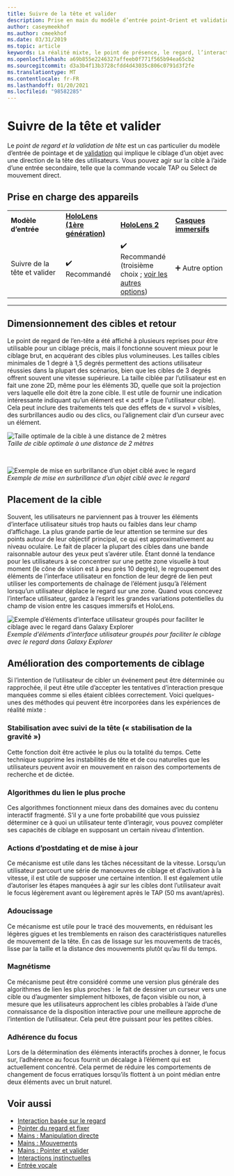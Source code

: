 ```yaml
---
title: Suivre de la tête et valider
description: Prise en main du modèle d’entrée point-Orient et validation, y compris le dimensionnement, le positionnement et la stabilisation cibles.
author: caseymeekhof
ms.author: cmeekhof
ms.date: 03/31/2019
ms.topic: article
keywords: La réalité mixte, le point de présence, le regard, l’interaction, la conception, le casque de la réalité mixte, le casque Windows Mixed Reality, le casque de la réalité virtuelle, HoloLens, MRTK, le kit de configuration de la réalité mixte, la cible, le lissage
ms.openlocfilehash: a69b855e2246327affeeb0f771f565b94ea65cb2
ms.sourcegitcommit: d3a3b4f13b3728cfdd4d43035c806c0791d3f2fe
ms.translationtype: MT
ms.contentlocale: fr-FR
ms.lasthandoff: 01/20/2021
ms.locfileid: "98582285"
---
```

# <a name="head-gaze-and-commit"></a>Suivre de la tête et valider

Le _point de regard et la validation de tête_ est un cas particulier du modèle d’entrée de pointage et de [validation](gaze-and-commit.md) qui implique le ciblage d’un objet avec une direction de la tête des utilisateurs. Vous pouvez agir sur la cible à l’aide d’une entrée secondaire, telle que la commande vocale TAP ou Select de mouvement direct. 

## <a name="device-support"></a>Prise en charge des appareils

<table>
    <colgroup>
    <col width="25%" />
    <col width="25%" />
    <col width="25%" />
    <col width="25%" />
    </colgroup>
    <tr>
        <td><strong>Modèle d’entrée</strong></td>
        <td><a href="/hololens/hololens1-hardware"><strong>HoloLens (1ère génération)</strong></a></td>
        <td><a href="https://docs.microsoft.com/hololens/hololens2-hardware"><strong>HoloLens 2</strong></td>
        <td><a href="../discover/immersive-headset-hardware-details.md"><strong>Casques immersifs</strong></a></td>
    </tr>
     <tr>
        <td>Suivre de la tête et valider</td>
        <td>✔️ Recommandé</td>
        <td>✔️ Recommandé (troisième choix ; <a href="interaction-fundamentals.md">voir les autres options</a>)</td>
        <td>➕ Autre option</td>
    </tr>
</table>

---

## <a name="target-sizing-and-feedback"></a>Dimensionnement des cibles et retour

Le point de regard de l’en-tête a été affiché à plusieurs reprises pour être utilisable pour un ciblage précis, mais il fonctionne souvent mieux pour le ciblage brut, en acquérant des cibles plus volumineuses. Les tailles cibles minimales de 1 degré à 1,5 degrés permettent des actions utilisateur réussies dans la plupart des scénarios, bien que les cibles de 3 degrés offrent souvent une vitesse supérieure. La taille ciblée par l’utilisateur est en fait une zone 2D, même pour les éléments 3D, quelle que soit la projection vers laquelle elle doit être la zone cible. Il est utile de fournir une indication intéressante indiquant qu’un élément est « actif » (que l’utilisateur cible). Cela peut inclure des traitements tels que des effets de « survol » visibles, des surbrillances audio ou des clics, ou l’alignement clair d’un curseur avec un élément.

![Taille optimale de la cible à une distance de 2 mètres](images/gazetargeting-size-1000px.jpg)<br>
*Taille de cible optimale à une distance de 2 mètres*

<br>

![Exemple de mise en surbrillance d’un objet ciblé avec le regard](images/gazetargeting-highlighting-940px.jpg)<br>
*Exemple de mise en surbrillance d’un objet ciblé avec le regard*

## <a name="target-placement"></a>Placement de la cible

Souvent, les utilisateurs ne parviennent pas à trouver les éléments d’interface utilisateur situés trop hauts ou faibles dans leur champ d’affichage. La plus grande partie de leur attention se termine sur des points autour de leur objectif principal, ce qui est approximativement au niveau oculaire. Le fait de placer la plupart des cibles dans une bande raisonnable autour des yeux peut s’avérer utile. Étant donné la tendance pour les utilisateurs à se concentrer sur une petite zone visuelle à tout moment (le cône de vision est à peu près 10 degrés), le regroupement des éléments de l’interface utilisateur en fonction de leur degré de lien peut utiliser les comportements de chaînage de l’élément jusqu’à l’élément lorsqu’un utilisateur déplace le regard sur une zone. Quand vous concevez l’interface utilisateur, gardez à l’esprit les grandes variations potentielles du champ de vision entre les casques immersifs et HoloLens.

![Exemple d’éléments d’interface utilisateur groupés pour faciliter le ciblage avec le regard dans Galaxy Explorer](images/gazetargeting-grouping-1000px.jpg)<br>
*Exemple d’éléments d’interface utilisateur groupés pour faciliter le ciblage avec le regard dans Galaxy Explorer*

## <a name="improving-targeting-behaviors"></a>Amélioration des comportements de ciblage

Si l’intention de l’utilisateur de cibler un événement peut être déterminée ou rapprochée, il peut être utile d’accepter les tentatives d’interaction presque manquées comme si elles étaient ciblées correctement. Voici quelques-unes des méthodes qui peuvent être incorporées dans les expériences de réalité mixte :

### <a name="head-gaze-stabilization-gravity-wells"></a>Stabilisation avec suivi de la tête (« stabilisation de la gravité »)

Cette fonction doit être activée le plus ou la totalité du temps. Cette technique supprime les instabilités de tête et de cou naturelles que les utilisateurs peuvent avoir en mouvement en raison des comportements de recherche et de dictée.

### <a name="closest-link-algorithms"></a>Algorithmes du lien le plus proche

Ces algorithmes fonctionnent mieux dans des domaines avec du contenu interactif fragmenté. S’il y a une forte probabilité que vous puissiez déterminer ce à quoi un utilisateur tente d’interagir, vous pouvez compléter ses capacités de ciblage en supposant un certain niveau d’intention.

### <a name="backdating-and-postdating-actions"></a>Actions d’postdating et de mise à jour

Ce mécanisme est utile dans les tâches nécessitant de la vitesse. Lorsqu’un utilisateur parcourt une série de manoeuvres de ciblage et d’activation à la vitesse, il est utile de supposer une certaine intention. Il est également utile d’autoriser les étapes manquées à agir sur les cibles dont l’utilisateur avait le focus légèrement avant ou légèrement après le TAP (50 ms avant/après).

### <a name="smoothing"></a>Adoucissage

Ce mécanisme est utile pour le tracé des mouvements, en réduisant les légères gigues et les tremblements en raison des caractéristiques naturelles de mouvement de la tête. En cas de lissage sur les mouvements de tracés, lisse par la taille et la distance des mouvements plutôt qu’au fil du temps.

### <a name="magnetism"></a>Magnétisme

Ce mécanisme peut être considéré comme une version plus générale des algorithmes de lien les plus proches : le fait de dessiner un curseur vers une cible ou d’augmenter simplement hitboxes, de façon visible ou non, à mesure que les utilisateurs approchent les cibles probables à l’aide d’une connaissance de la disposition interactive pour une meilleure approche de l’intention de l’utilisateur. Cela peut être puissant pour les petites cibles.

### <a name="focus-stickiness"></a>Adhérence du focus

Lors de la détermination des éléments interactifs proches à donner, le focus sur, l’adhérence au focus fournit un décalage à l’élément qui est actuellement concentré. Cela permet de réduire les comportements de changement de focus erratiques lorsqu’ils flottent à un point médian entre deux éléments avec un bruit naturel.

## <a name="see-also"></a>Voir aussi

* [Interaction basée sur le regard](eye-gaze-interaction.md)
* [Pointer du regard et fixer](gaze-and-dwell.md)
* [Mains : Manipulation directe](direct-manipulation.md)
* [Mains : Mouvements](gaze-and-commit.md#composite-gestures)
* [Mains : Pointer et valider](point-and-commit.md)
* [Interactions instinctuelles](interaction-fundamentals.md)
* [Entrée vocale](voice-input.md)